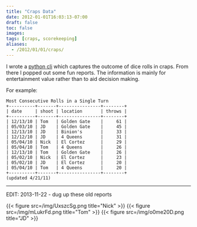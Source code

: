 ```yaml
---
title: "Craps Data"
date: 2012-01-01T16:03:13-07:00
draft: false
toc: false
images:
tags: [craps, scorekeeping]
aliases:
  - /2012/01/01/craps/
---
```


I wrote a [python cli][0] which captures the outcome of dice rolls in craps. From there I popped out some fun reports. The information is mainly for entertainment value rather than to aid decision making.

For example:

```
Most Consecutive Rolls in a Single Turn
+----------+-------+----------------+--------+
| date     | shoot | location       | throws |
+----------+-------+----------------+--------+
| 12/13/10 | Tom   | Golden Gate    |     61 |
| 05/03/10 | JD    | Golden Gate    |     45 |
| 12/13/10 | JD    | Binion's       |     33 |
| 12/12/10 | JD    | 4 Queens       |     31 |
| 05/04/10 | Nick  | El Cortez      |     29 |
| 05/04/10 | Tom   | 4 Queens       |     26 |
| 12/13/10 | Tom   | Golden Gate    |     26 |
| 05/02/10 | Nick  | El Cortez      |     23 |
| 05/02/10 | JD    | El Cortez      |     20 |
| 05/04/10 | Tom   | 4 Queens       |     20 |
+----------+-------+----------------+--------+
(updated 4/21/11)
```

---

EDIT: 2013-11-22 - dug up these old reports

{{< figure src=/img/UxszcSg.png title="Nick" >}}
{{< figure src=/img/mLukrFd.png title="Tom" >}}
{{< figure src=/img/o0me20D.png title="JD" >}}

  [0]: https://github.com/tphummel/dice-collector
